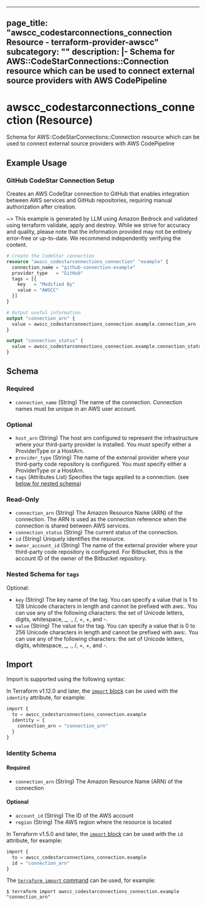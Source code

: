 
---
page_title: "awscc_codestarconnections_connection Resource - terraform-provider-awscc"
subcategory: ""
description: |-
  Schema for AWS::CodeStarConnections::Connection resource which can be used to connect external source providers with AWS CodePipeline
---

# awscc_codestarconnections_connection (Resource)

Schema for AWS::CodeStarConnections::Connection resource which can be used to connect external source providers with AWS CodePipeline

## Example Usage

### GitHub CodeStar Connection Setup

Creates an AWS CodeStar connection to GitHub that enables integration between AWS services and GitHub repositories, requiring manual authorization after creation.

~> This example is generated by LLM using Amazon Bedrock and validated using terraform validate, apply and destroy. While we strive for accuracy and quality, please note that the information provided may not be entirely error-free or up-to-date. We recommend independently verifying the content.

```terraform
# Create the CodeStar connection
resource "awscc_codestarconnections_connection" "example" {
  connection_name = "github-connection-example"
  provider_type   = "GitHub"
  tags = [{
    key   = "Modified By"
    value = "AWSCC"
  }]
}

# Output useful information
output "connection_arn" {
  value = awscc_codestarconnections_connection.example.connection_arn
}

output "connection_status" {
  value = awscc_codestarconnections_connection.example.connection_status
}
```

<!-- schema generated by tfplugindocs -->
## Schema

### Required

- `connection_name` (String) The name of the connection. Connection names must be unique in an AWS user account.

### Optional

- `host_arn` (String) The host arn configured to represent the infrastructure where your third-party provider is installed. You must specify either a ProviderType or a HostArn.
- `provider_type` (String) The name of the external provider where your third-party code repository is configured. You must specify either a ProviderType or a HostArn.
- `tags` (Attributes List) Specifies the tags applied to a connection. (see [below for nested schema](#nestedatt--tags))

### Read-Only

- `connection_arn` (String) The Amazon Resource Name (ARN) of the  connection. The ARN is used as the connection reference when the connection is shared between AWS services.
- `connection_status` (String) The current status of the connection.
- `id` (String) Uniquely identifies the resource.
- `owner_account_id` (String) The name of the external provider where your third-party code repository is configured. For Bitbucket, this is the account ID of the owner of the Bitbucket repository.

<a id="nestedatt--tags"></a>
### Nested Schema for `tags`

Optional:

- `key` (String) The key name of the tag. You can specify a value that is 1 to 128 Unicode characters in length and cannot be prefixed with aws:. You can use any of the following characters: the set of Unicode letters, digits, whitespace, _, ., /, =, +, and -.
- `value` (String) The value for the tag. You can specify a value that is 0 to 256 Unicode characters in length and cannot be prefixed with aws:. You can use any of the following characters: the set of Unicode letters, digits, whitespace, _, ., /, =, +, and -.

## Import

Import is supported using the following syntax:

In Terraform v1.12.0 and later, the [`import` block](https://developer.hashicorp.com/terraform/language/import) can be used with the `identity` attribute, for example:

```terraform
import {
  to = awscc_codestarconnections_connection.example
  identity = {
    connection_arn = "connection_arn"
  }
}
```

<!-- schema generated by tfplugindocs -->
### Identity Schema

#### Required

- `connection_arn` (String) The Amazon Resource Name (ARN) of the  connection

#### Optional

- `account_id` (String) The ID of the AWS account
- `region` (String) The AWS region where the resource is located

In Terraform v1.5.0 and later, the [`import` block](https://developer.hashicorp.com/terraform/language/import) can be used with the `id` attribute, for example:

```terraform
import {
  to = awscc_codestarconnections_connection.example
  id = "connection_arn"
}
```

The [`terraform import` command](https://developer.hashicorp.com/terraform/cli/commands/import) can be used, for example:

```shell
$ terraform import awscc_codestarconnections_connection.example "connection_arn"
```
